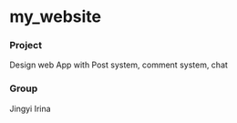 # my_website

### Project
Design web App with Post system, comment system, chat


### Group
Jingyi Irina
